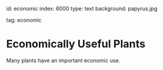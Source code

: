 id: economic
index: 6000
type: text
background: papyrus.jpg

tag: economic

# Economically Useful Plants

Many plants have an important economic use.